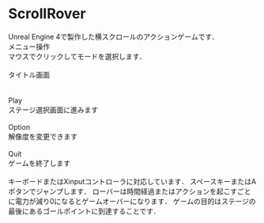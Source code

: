 # ScrollRover

Unreal Engine 4で製作した横スクロールのアクションゲームです．
<br>
メニュー操作<br>
マウスでクリックしてモードを選択します．
<br><br>
タイトル画面<br>
<br><br>
Play<br>
ステージ選択画面に進みます
<br><br>
Option<br>
解像度を変更できます
<br><br>
Quit<br>
ゲームを終了します
<br><br>
キーボードまたはXinputコントローラに対応しています．
スペースキーまたはAボタンでジャンプします．
ローバーは時間経過またはアクションを起こすごとに電力が減り0になるとゲームオーバーになります．
ゲームの目的はステージの最後にあるゴールポイントに到達することです．
